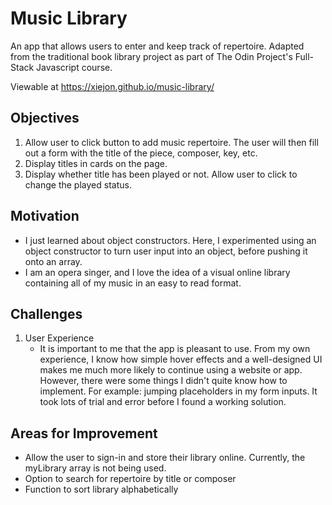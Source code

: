 # Music Library

An app that allows users to enter and keep track of repertoire. Adapted from the traditional book library project as part of The Odin Project's Full-Stack Javascript course.

Viewable at https://xiejon.github.io/music-library/

## Objectives 

1. Allow user to click button to add music repertoire. The user will then fill out a form with the title of the piece, composer, key, etc.
2. Display titles in cards on the page. 
3. Display whether title has been played or not. Allow user to click to change the played status. 

## Motivation

- I just learned about object constructors. Here, I experimented using an object constructor to turn user input into an object, before pushing it onto an array. 
- I am an opera singer, and I love the idea of a visual online library containing all of my music in an easy to read format. 

## Challenges 
1. User Experience
    - It is important to me that the app is pleasant to use. From my own experience, I know how simple hover effects and a well-designed UI makes me much more likely to continue using a website or app. However, there were some things I didn't quite know how to implement. For example: jumping placeholders in my form inputs. It took lots of trial and error before I found a working solution.

## Areas for Improvement 

- Allow the user to sign-in and store their library online. Currently, the myLibrary array is not being used.
- Option to search for repertoire by title or composer
- Function to sort library alphabetically 

